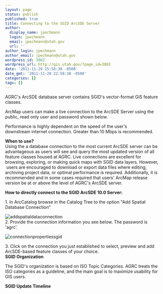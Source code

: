 ```yaml
---
layout: page
status: publish
published: true
title: Connecting to the SGID ArcSDE Server
author:
  display_name: jpechmann
  login: jpechmann
  email: jpechmann@utah.gov
  url: ''
author_login: jpechmann
author_email: jpechmann@utah.gov
wordpress_id: 3882
wordpress_url: http://gis.utah.gov/?page_id=3882
date: '2011-11-29 15:58:38 -0500'
date_gmt: '2011-11-29 22:58:38 -0500'
categories: []
tags: []
---
```

<p>AGRC's ArcSDE database server contains SGID's vector-format GIS feature classes.</p>
<p>ArcMap users can make a live connection to the ArcSDE Server using the public, read only user and password shown below.</p>
<p>Performance is highly dependent on the speed of the user's downstream internet connection. Greater than 10 Mbps is recommended.</p>
<p><strong>When to use?</strong><br />
Using the a database connection to the most current ArcSDE server can be advantageous as users will see and query the most updated version of all feature classes housed at AGRC. Live connections are excellent for browsing, exploring, or making quick maps with SGID data layers. However,  users are encouraged to download or export data files where editing, archiving project data, or optimal performance is required. Additionally, it is recommended and in some cases required that users' ArcMap release version be at or above the level of AGRC's ArcSDE server.</p>
<p><strong>How to directly connect to the SGID ArcSDE 10.0 Server: </strong></p>
<p>1. In ArcCatalog browse in the Catalog Tree to the option "Add Spatial Database Connection"</p>
<p><img class="ngg-singlepic ngg-center" src="http://gis.utah.gov/gallery/sgid/addspatialdataconnection.png" alt="addspatialdataconnection" /><br />
2. Provide the connection information you see below. The password is 'agrc'.</p>
<p><img class="ngg-singlepic ngg-center" src="http://gis.utah.gov/gallery/sgid/connectionpropertiessgid_0.png" alt="connectionpropertiessgid" /></p>
<p>3. Click on the connection you just established to select, preview and add ArcSDE-based feature classes of your choice.<br />
<strong>SGID Organization</strong></p>
<p>The SGID's organization is based on ISO Topic Categories. AGRC treats the ISO categories as a guideline, and the main goal is to maximize usability for GIS users.</p>
<p><strong>SGID Update Timeline</strong></p>
